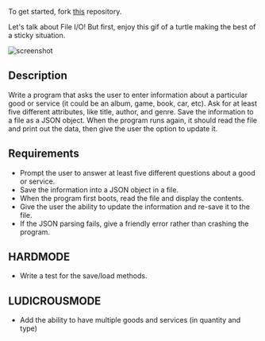 To get started, fork [this](https://github.com/NOVA-Uncommon-Coders/FileIO) repository.

Let's talk about File I/O! But first, enjoy this gif of a turtle making the best of a sticky situation.

![screenshot](http://i.imgur.com/VTCkywE.gif)

## Description

Write a program that asks the user to enter information about a particular good or service (it could be an album, game, book, car, etc). Ask for at least five different attributes, like title, author, and genre. Save the information to a file as a JSON object. When the program runs again, it should read the file and print out the data, then give the user the option to update it.

## Requirements

* Prompt the user to answer at least five different questions about a good or service.
* Save the information into a JSON object in a file.
* When the program first boots, read the file and display the contents.
* Give the user the ability to update the information and re-save it to the file.
* If the JSON parsing fails, give a friendly error rather than crashing the program.


## HARDMODE
* Write a test for the save/load methods.


## LUDICROUSMODE
* Add the ability to have multiple goods and services (in quantity and type)
